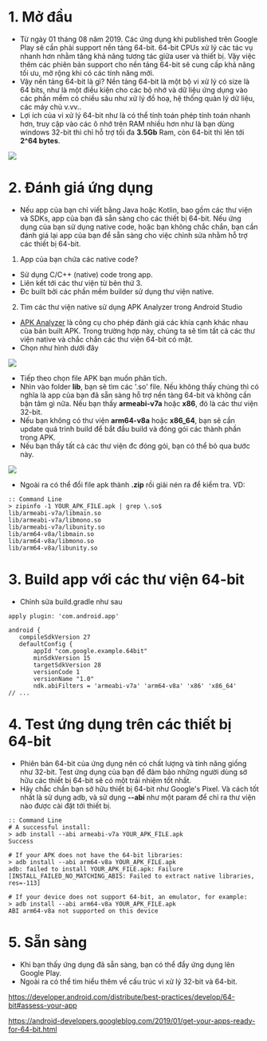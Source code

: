 # 1. Mở đầu
- Từ ngày 01 tháng 08 năm 2019. Các ứng dụng khi published trên Google Play sẽ cần phải support nền tảng 64-bit. 64-bit CPUs xử lý các tác vụ nhanh hơn nhằm tăng khả năng tương tác giữa user và thiết bị. Vậy việc thêm các phiên bản support cho nền tảng 64-bit sẽ cung cấp khả năng tối ưu, mở rộng khi có các tính năng mới.
- Vậy nền tảng 64-bit là gì? Nền tảng 64-bit là một bộ vi xử lý có size là 64 bits, như là một điều kiện cho các bộ nhớ và dữ liệu  ứng dụng vào các phần mềm có chiều sâu như xử lý đồ hoạ, hệ thống quản lý dữ liệu, các máy chủ v.vv..
- Lợi ích của vi xử lý 64-bit như là có thể tính toán phép tính toán nhanh hơn, truy cập vào các ô nhớ trên RAM nhiều hơn như là bạn dùng windows 32-bit thì chỉ hỗ trợ tối đa **3.5Gb** Ram, còn 64-bit thì lên tới **2^64 bytes**.

![](http://www.androidguys.com/wp-content/uploads/2015/07/pasted_image_at_2015_07_02_06_24_pm.png)

# 2. Đánh giá ứng dụng
- Nếu app của bạn chỉ viết bằng Java hoặc Kotlin, bao gồm các thư viện và SDKs, app của bạn đã sẵn sàng cho các thiết bị 64-bit. Nếu ứng dụng của bạn sử dụng native code, hoặc bạn không chắc chắn, bạn cần đánh giá lại app của bạn để sẵn sàng cho việc chỉnh sửa nhằm hỗ trợ các thiết bị 64-bit.

1. App của bạn chứa các native code?
- Sử dụng C/C++ (native) code trong app.
- Liên kết tới các thư viện từ bên thứ 3.
- Đc built bởi các phần mềm builder sử dụng thư viện native.

2. Tìm các thư viện native sử dụng APK Analyzer trong Android Studio
- [APK Analyzer](https://developer.android.com/studio/build/apk-analyzer) là công cụ cho phép đánh giá các khía cạnh khác nhau của bản built APK. Trong trường hợp này, chúng ta sẽ tìm tất cả các thư viện native và chắc chắn các thư viện 64-bit có mặt.
- Chọn như hình dưới đây

![](https://developer.android.com/distribute/best-practices/images/develop/64bit/image1.png)

- Tiếp theo chọn file APK bạn muốn phân tích.
- Nhìn vào folder **lib**, bạn sẽ tìm các '.so' file. Nếu không thấy chúng thì có nghĩa là app của bạn đã sẵn sàng hỗ trợ nền tàng 64-bit và không cần bận tâm gì nữa. Nếu bạn thấy **armeabi-v7a** hoặc **x86**, đó là các thư viện 32-bit.
- Nếu bạn không có thư viện **arm64-v8a** hoặc **x86_64**, bạn sẽ cần update quá trình build để bắt đầu build và đóng gói các thành phần trong APK.
- Nếu bạn thấy tất cả các thư viện đc đóng gói, bạn có thể bỏ qua bước này.

![](https://developer.android.com/distribute/best-practices/images/develop/64bit/image2.png)

- Ngoài ra có thể đổi file apk thành **.zip** rồi giải nén ra để kiểm tra. VD:

```
:: Command Line
> zipinfo -1 YOUR_APK_FILE.apk | grep \.so$
lib/armeabi-v7a/libmain.so
lib/armeabi-v7a/libmono.so
lib/armeabi-v7a/libunity.so
lib/arm64-v8a/libmain.so
lib/arm64-v8a/libmono.so
lib/arm64-v8a/libunity.so
```

# 3. Build app với các thư viện 64-bit
- Chỉnh sửa build.gradle như sau

```
apply plugin: 'com.android.app'

android {
   compileSdkVersion 27
   defaultConfig {
       appId "com.google.example.64bit"
       minSdkVersion 15
       targetSdkVersion 28
       versionCode 1
       versionName "1.0"
       ndk.abiFilters = 'armeabi-v7a' 'arm64-v8a' 'x86' 'x86_64'
// ...
```


# 4. Test ứng dụng trên các thiết bị 64-bit
- Phiên bản 64-bit của ứng dụng nên có chất lượng và tính năng giống như 32-bit. Test ứng dụng của bạn để đảm bảo những người dùng sở hữu các thiết bị 64-bit sẽ có một trải nhiệm tốt nhất.
- Hãy chắc chắn bạn sở hữu thiết bị 64-bit như Google's Pixel. Và cách tốt nhất là sử dụng adb, và sử dụng **--abi** như một param để chỉ ra thư viện nào được cài đặt tới thiết bị.

```
:: Command Line
# A successful install:
> adb install --abi armeabi-v7a YOUR_APK_FILE.apk
Success

# If your APK does not have the 64-bit libraries:
> adb install --abi arm64-v8a YOUR_APK_FILE.apk
adb: failed to install YOUR_APK_FILE.apk: Failure [INSTALL_FAILED_NO_MATCHING_ABIS: Failed to extract native libraries, res=-113]

# If your device does not support 64-bit, an emulator, for example:
> adb install --abi arm64-v8a YOUR_APK_FILE.apk
ABI arm64-v8a not supported on this device

```

# 5. Sẵn sàng 
- Khi bạn thấy ứng dụng đã sẵn sàng, bạn có thể đẩy ứng dụng lên Google Play.
- Ngoài ra có thể tìm hiểu thêm về cấu trúc vi xử lý 32-bit và 64-bit.

https://developer.android.com/distribute/best-practices/develop/64-bit#assess-your-app

https://android-developers.googleblog.com/2019/01/get-your-apps-ready-for-64-bit.html